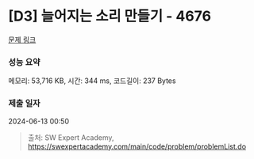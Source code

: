 # [D3] 늘어지는 소리 만들기 - 4676 

[문제 링크](https://swexpertacademy.com/main/code/problem/problemDetail.do?contestProbId=AWRKWITqfvIDFAV8) 

### 성능 요약

메모리: 53,716 KB, 시간: 344 ms, 코드길이: 237 Bytes

### 제출 일자

2024-06-13 00:50



> 출처: SW Expert Academy, https://swexpertacademy.com/main/code/problem/problemList.do